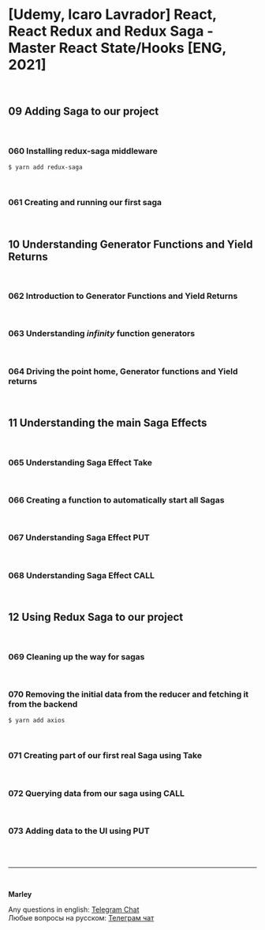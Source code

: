 # [Udemy, Icaro Lavrador] React, React Redux and Redux Saga - Master React State/Hooks [ENG, 2021]

<br/>

## 09 Adding Saga to our project

<br/>

### 060 Installing redux-saga middleware

    $ yarn add redux-saga

<br/>

### 061 Creating and running our first saga

<br/>

## 10 Understanding Generator Functions and Yield Returns

<br/>

### 062 Introduction to Generator Functions and Yield Returns

<br/>

### 063 Understanding _infinity_ function generators

<br/>

### 064 Driving the point home, Generator functions and Yield returns

<br/>

## 11 Understanding the main Saga Effects

<br/>

### 065 Understanding Saga Effect Take

<br/>

### 066 Creating a function to automatically start all Sagas

<br/>

### 067 Understanding Saga Effect PUT

<br/>

### 068 Understanding Saga Effect CALL

<br/>

## 12 Using Redux Saga to our project

<br/>

### 069 Cleaning up the way for sagas

<br/>

### 070 Removing the initial data from the reducer and fetching it from the backend

    $ yarn add axios

<br/>

### 071 Creating part of our first real Saga using Take

<br/>

### 072 Querying data from our saga using CALL

<br/>

### 073 Adding data to the UI using PUT

<br/><br/>

---

<br/>

**Marley**

Any questions in english: <a href="https://jsdev.org/chat/">Telegram Chat</a>  
Любые вопросы на русском: <a href="https://jsdev.ru/chat/">Телеграм чат</a>
